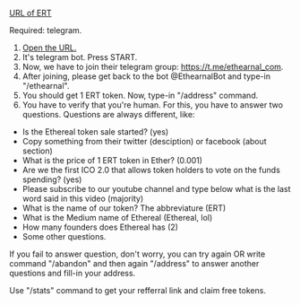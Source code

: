 [URL of ERT](http://t.me/EthearnalBot?start=164674875)

Required: telegram.

1. [Open the URL.](http://t.me/EthearnalBot?start=164674875)
2. It's telegram bot. Press START. 
3. Now, we have to join their telegram group: https://t.me/ethearnal_com. 
4. After joining, please get back to the bot @EthearnalBot and type-in "/ethearnal".
5. You should get 1 ERT token. Now, type-in "/address" command. 
6. You have to verify that you're human. For this, you have to answer two questions. Questions are always different, like:
* Is the Ethereal token sale started? (yes)
* Copy something from their twitter (desciption) or facebook (about section)
* What is the price of 1 ERT token in Ether? (0.001)
* Are we the first ICO 2.0 that allows token holders to vote on the funds spending? (yes)
* Please subscribe to our youtube channel and type below what is the last word said in this video (majority)
* What is the name of our token? The abbreviature (ERT)
* What is the Medium name of Ethereal (Ethereal, lol)
* How many founders does Ethereal has (2)
* Some other questions.

If you fail to answer question, don't worry, you can try again OR write command "/abandon" and then again "/address" to answer another questions and fill-in your address.

Use "/stats" command to get your refferral link and claim free tokens.

